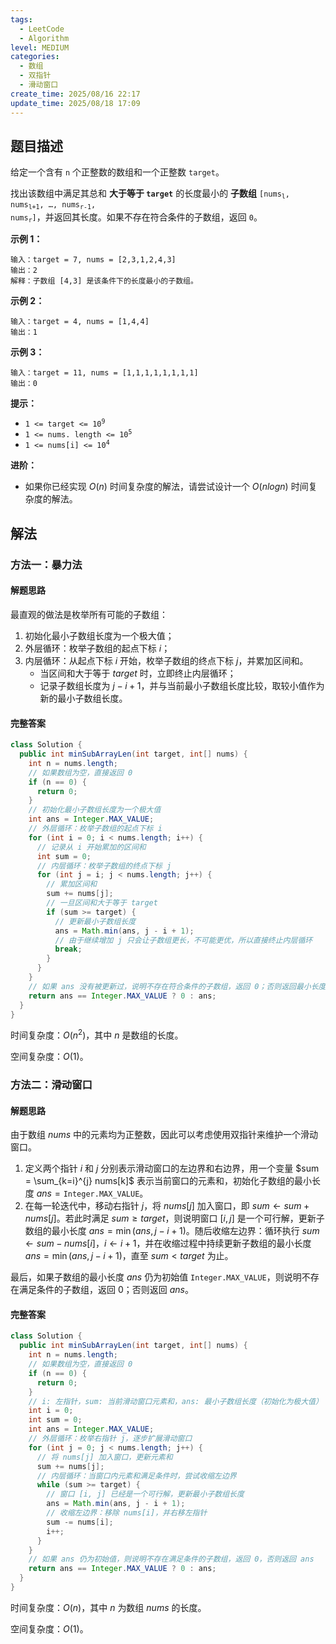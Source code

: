 ```yaml
---
tags:
  - LeetCode
  - Algorithm
level: MEDIUM
categories:
  - 数组
  - 双指针
  - 滑动窗口
create_time: 2025/08/16 22:17
update_time: 2025/08/18 17:09
---
```


## 题目描述

给定一个含有 `n` 个正整数的数组和一个正整数 `target`。

找出该数组中满足其总和 **大于等于 `target`** 的长度最小的 **子数组** <code>[nums<sub>l</sub>, nums<sub>l+1</sub>, …, nums<sub>r-1</sub>, nums<sub>r</sub>]</code>，并返回其长度。如果不存在符合条件的子数组，返回 `0`。

**示例 1：**

```text
输入：target = 7, nums = [2,3,1,2,4,3]
输出：2
解释：子数组 [4,3] 是该条件下的长度最小的子数组。
```

**示例 2：**

```text
输入：target = 4, nums = [1,4,4]
输出：1
```

**示例 3：**

```text
输入：target = 11, nums = [1,1,1,1,1,1,1,1]
输出：0
```

**提示：**

- <code>1 &lt;= target &lt;= 10<sup>9</sup></code>
- <code>1 &lt;= nums. length &lt;= 10<sup>5</sup></code>
- <code>1 &lt;= nums[i] &lt;= 10<sup>4</sup></code>

**进阶：**

- 如果你已经实现 $O(n)$ 时间复杂度的解法，请尝试设计一个 $O(nlogn)$ 时间复杂度的解法。

## 解法

### 方法一：暴力法

#### 解题思路

最直观的做法是枚举所有可能的子数组：

1. 初始化最小子数组长度为一个极大值；
2. 外层循环：枚举子数组的起点下标 $i$；
3. 内层循环：从起点下标 $i$ 开始，枚举子数组的终点下标 $j$，并累加区间和。
	- 当区间和大于等于 $target$ 时，立即终止内层循环；
	- 记录子数组长度为 $j-i+1$，并与当前最小子数组长度比较，取较小值作为新的最小子数组长度。

#### 完整答案

```java
class Solution {
  public int minSubArrayLen(int target, int[] nums) {
    int n = nums.length;
    // 如果数组为空，直接返回 0
    if (n == 0) {
      return 0;
    }
    // 初始化最小子数组长度为一个极大值
    int ans = Integer.MAX_VALUE;
    // 外层循环：枚举子数组的起点下标 i
    for (int i = 0; i < nums.length; i++) {
      // 记录从 i 开始累加的区间和
      int sum = 0; 
      // 内层循环：枚举子数组的终点下标 j
      for (int j = i; j < nums.length; j++) {
        // 累加区间和
        sum += nums[j]; 
        // 一旦区间和大于等于 target
        if (sum >= target) {
          // 更新最小子数组长度
          ans = Math.min(ans, j - i + 1);
          // 由于继续增加 j 只会让子数组更长，不可能更优，所以直接终止内层循环
          break;
        }
      }
    }
    // 如果 ans 没有被更新过，说明不存在符合条件的子数组，返回 0；否则返回最小长度
    return ans == Integer.MAX_VALUE ? 0 : ans;
  }
}
```

时间复杂度：$O(n^2)$，其中 $n$ 是数组的长度。

空间复杂度：$O(1)$。

### 方法二：滑动窗口

#### 解题思路

由于数组 $nums$ 中的元素均为正整数，因此可以考虑使用双指针来维护一个滑动窗口。

1. 定义两个指针 $i$ 和 $j$ 分别表示滑动窗口的左边界和右边界，用一个变量 $sum = \sum_{k=i}^{j} nums[k]$ 表示当前窗口的元素和，初始化子数组的最小长度 $ans = \texttt{Integer.MAX\_VALUE}$。
2. 在每一轮迭代中，移动右指针 $\textit{j}$，将 $nums[j]$ 加入窗口，即 $sum \leftarrow sum + nums[j]$。若此时满足 $sum \geq target$，则说明窗口 $[i, j]$ 是一个可行解，更新子数组的最小长度 $ans = \min(ans, j - i + 1)$。随后收缩左边界：循环执行 $sum \leftarrow sum - nums[i]$，$i \leftarrow i + 1$，并在收缩过程中持续更新子数组的最小长度 $ans = \min(ans, j - i + 1)$，直至 $sum < target$ 为止。

最后，如果子数组的最小长度 $ans$ 仍为初始值 $\texttt{Integer.MAX\_VALUE}$，则说明不存在满足条件的子数组，返回 $0$；否则返回 $ans$。

#### 完整答案

```java
class Solution {
  public int minSubArrayLen(int target, int[] nums) {
    int n = nums.length;
    // 如果数组为空，直接返回 0
    if (n == 0) {
      return 0;
    }
    // i: 左指针，sum: 当前滑动窗口元素和，ans: 最小子数组长度（初始化为极大值）
    int i = 0;
    int sum = 0;
    int ans = Integer.MAX_VALUE;
    // 外层循环：枚举右指针 j，逐步扩展滑动窗口
    for (int j = 0; j < nums.length; j++) {
      // 将 nums[j] 加入窗口，更新元素和
      sum += nums[j];
      // 内层循环：当窗口内元素和满足条件时，尝试收缩左边界
      while (sum >= target) {
        // 窗口 [i, j] 已经是一个可行解，更新最小子数组长度
        ans = Math.min(ans, j - i + 1);
        // 收缩左边界：移除 nums[i]，并右移左指针
        sum -= nums[i];
        i++;
      }
    }
    // 如果 ans 仍为初始值，则说明不存在满足条件的子数组，返回 0，否则返回 ans
    return ans == Integer.MAX_VALUE ? 0 : ans;
  }
}
```

时间复杂度：$O(n)$，其中 $n$ 为数组 $nums$ 的长度。

空间复杂度：$O(1)$。

